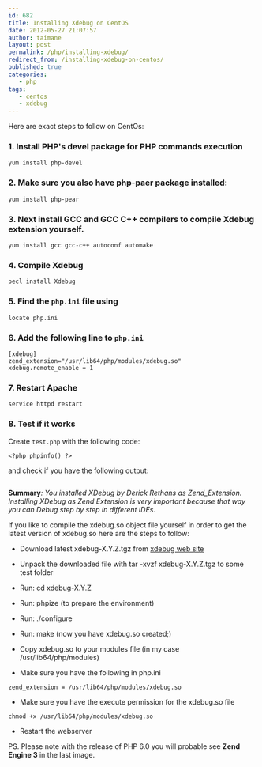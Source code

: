 ```yaml
---
id: 682
title: Installing Xdebug on CentOS
date: 2012-05-27 21:07:57
author: taimane
layout: post
permalink: /php/installing-xdebug/
redirect_from: /installing-xdebug-on-centos/
published: true
categories:
   - php
tags:
   - centos
   - xdebug
---
```

Here are exact steps to follow on CentOs:


### 1. Install PHP's devel package for PHP commands execution

```
yum install php-devel
```

### 2. Make sure you also have <strong>php-paer</strong> package installed:

```
yum install php-pear
```


### 3. Next install GCC and GCC C++ compilers to compile Xdebug extension yourself.

```
yum install gcc gcc-c++ autoconf automake
```


### 4. Compile Xdebug

```
pecl install Xdebug
```


### 5. Find the `php.ini` file using

```
locate php.ini
```


### 6. Add the following line to `php.ini`


```
[xdebug]
zend_extension="/usr/lib64/php/modules/xdebug.so"
xdebug.remote_enable = 1
```

### 7. Restart Apache

```
service httpd restart
```


### 8. Test if it works 

Create `test.php` with the following code:

```
<?php phpinfo() ?>
```
and check if you have the following output:


<a href="//programming-review.com/wp-content/uploads/2012/05/xdebug.png"><img class="alignnone size-full wp-image-683" title="xdebug" src="//programming-review.com/wp-content/uploads/2012/05/xdebug.png" alt="" /></a>



<strong>Summary</strong><em>: You installed XDebug by Derick Rethans as Zend_Extension. Installing XDebug as Zend Extension is very important because that way you can Debug step by step in different IDEs.</em>



If you like to compile the xdebug.so object file yourself in order to get the latest version of xdebug.so here are the steps to follow:



- Download latest xdebug-X.Y.Z.tgz from <a rel="nofollow" title="XDebug download web site" href="https://xdebug.org/download.php">xdebug web site</a>



- Unpack the downloaded file with tar -xvzf xdebug-X.Y.Z.tgz to some test folder



- Run: cd xdebug-X.Y.Z



- Run: phpize (to prepare the environment)



- Run: ./configure



* Run: make (now you have xdebug.so created;)



- Copy xdebug.so to your modules file (in my case /usr/lib64/php/modules)



* Make sure you have the following in php.ini

```
zend_extension = /usr/lib64/php/modules/xdebug.so
```


* Make sure you have the execute permission for the xdebug.so file

```
chmod +x /usr/lib64/php/modules/xdebug.so
```

* Restart the webserver


PS. Please note with the release of PHP 6.0 you will probable see <strong>Zend Engine 3</strong> in the last image.




  

